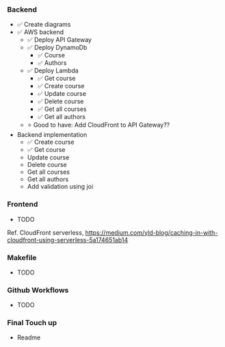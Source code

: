### Backend

- ✅ Create diagrams
- ✅ AWS backend
  - ✅ Deploy API Gateway
  - ✅ Deploy DynamoDb
    - ✅ Course
    - ✅ Authors
  - ✅ Deploy Lambda
    - ✅ Get course
    - ✅ Create course
    - ✅ Update course
    - ✅ Delete course
    - ✅ Get all courses
    - ✅ Get all authors
  - ⭐️ Good to have: Add CloudFront to API Gateway??
- Backend implementation
  - ✅ Create course
  - ✅ Get course
  - Update course
  - Delete course
  - Get all courses
  - Get all authors
  - Add validation using joi

### Frontend

- TODO

Ref. CloudFront serverless, https://medium.com/yld-blog/caching-in-with-cloudfront-using-serverless-5a174651ab14

### Makefile

- TODO

### Github Workflows

- TODO

### Final Touch up

- Readme
